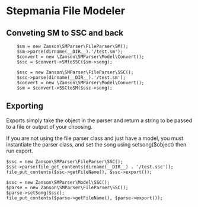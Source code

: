 # Stepmania File Modeler

## Conveting SM to SSC and back

```
    $sm = new Zanson\SMParser\FileParser\SM();
    $sm->parse(dirname(__DIR__).'/test.sm');
    $convert = new \Zanson\SMParser\Model\Convert();
    $ssc = $convert->SMtoSSC($sm->song);
```

```
    $ssc = new Zanson\SMParser\FileParser\SSC();
    $ssc->parse(dirname(__DIR__).'/test.sm');
    $convert = new \Zanson\SMParser\Model\Convert();
    $sm = $convert->SSCtoSM($ssc->song);
```

## Exporting
Exports simply take the object in the parser and return a string to be passed
to a file or output of your choosing.

If you are not using the file parser class and just have a model, you must 
instantiate the parser class, and set the song using setsong($object) then 
run export.

```
$ssc = new Zanson\SMParser\FileParser\SSC();
$ssc->parse(file_get_contents(dirname(__DIR__) . '/test.ssc'));
file_put_contents($ssc->getFileName(), $ssc->export());
```

```
$ssc = new Zanson\SMParser\Model\SSC();
$parse = new Zanson\SMParser\FileParser\SSC();
$parse->setSong($ssc);
file_put_contents($parse->getFileName(), $parse->export());
```